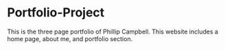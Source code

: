 # Portfolio-Project
This is the three page portfolio of Phillip Campbell. This website includes a home page, about me, and portfolio section. 
